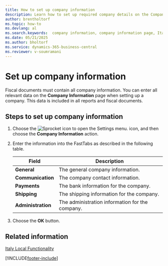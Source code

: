 ```yaml
---
title: How to set up company information
description: Learn how to set up required company details on the Company Information page to ensure fiscal documents include complete and accurate information.
author: brentholtorf
ms.topic: how-to
ms.devlang: al
ms.search.keywords:  company information, company information page, Italian version
ms.date: 05/21/2025
ms.author: bholtorf
ms.service: dynamics-365-business-central
ms.reviewer: v-soumramani
---
```


# Set up company information

Fiscal documents must contain all company information. You can enter all relevant data on the **Company Information** page when setting up a company. This data is included in all reports and fiscal documents.  

## Steps to set up company information  

1. Choose the ![Sprocket icon to open the Settings menu.](../../media/ui-experience/settings_icon_small.png) icon, and then choose the **Company Information** action.
1. Enter the information into the FastTabs as described in the following table.

    |Field|Description|  
    |-------------|---------------------------------------|  
    |**General**|The general company information.|  
    |**Communication**|The company contact information.|  
    |**Payments**|The bank information for the company.|  
    |**Shipping**|The shipping information for the company.|  
    |**Administration**|The administration information for the company.|  

1. Choose the **OK** button.  

## Related information

[Italy Local Functionality](italy-local-functionality.md)

[!INCLUDE[footer-include](../../includes/footer-banner.md)]
